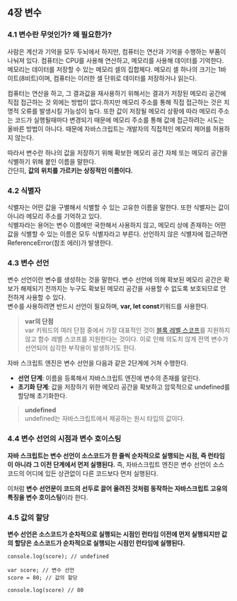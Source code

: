 ## 4장 변수

### 4.1 변수란 무엇인가? 왜 필요한가?
사람은 계산과 기억을 모두 두뇌에서 하지만, 컴퓨터는 연산과 기억을 수행하는 부품이 나눠져 있다. 컴퓨터는 CPU를 사용해 연산하고, 메모리를 사용해 데이터를 기억한다.
메모리는 데이터를 저장할 수 있는 메모리 셀의 집합체다. 메모리 셀 하나의 크기는 1바이트(8비트)이며, 컴퓨터는 이러한 셀 단위로 데이터를 저장하거나 읽는다.

컴퓨터는 연산을 하고, 그 결과값을 재사용하기 위해서는 결과가 저장된 메모리 공간에 직접 접근하는 것 외에는 방법이 없다.하지만 메모리 주소를 통해 직접 접근하는 것은 치명적 오류를 발생시킬
가능성이 높다. 또한 값이 저장될 메모리 상황에 따라 메모리 주소는 코드가 실행될때마다 변경되기 때문에 메모리 주소를 통해 값에 접근하려는 시도는 올바른 방법이 아니다.
때문에 자바스크립트는 개발자의 직접적인 메모리 제어를 허용하지 않는다. 

따라서 변수란 하나의 값을 저장하기 위해 확보한 메모리 공간 자체 또는 메모리 공간을 식별하기 위해 붙인 이름을 말한다.   
간단히, **값의 위치를 가르키는 상징적인 이름이다.**

### 4.2 식별자
식별자는 어떤 값을 구별해서 식별할 수 있는 고유한 이름을 말한다. 또한 식별자는 값이 아니라 메모리 주소를 기억하고 있다.   
식별자라는 용어는 변수 이름에만 국한해서 사용하지 않고, 메모리 상에 존재하는 어떤 값을 식별할 수 있는 이름은 모두 식별자라고 부른다.
선언하지 않은 식별자에 접근하면 ReferenceError(참조 에러)가 발생한다.

### 4.3 변수 선언
변수 선언이란 변수를 생성하는 것을 말한다. 변수 선언에 의해 확보된 메모리 공간은 확보가 해제되기 전까지는 누구도 확보된 메모리 공간을 사용할 수 없도록 보호되므로 안전하게 사용할 수 있다.   
변수를 사용하려면 반드시 선언이 필요하며, **var, let const**키워드를 사용한다.

> **var의 단점**   
var 키워드의 여러 단점 중에서 가장 대표적인 것이 [블록 레벨 스코프](https://poiemaweb.com/es6-block-scope)를 지원하지 않고 함수 레벨 스코프를 지원한다는 것이다.
이로 인해 의도치 않게 전역 변수가 선언되어 심각한 부작용이 발생하기도 한다.

자바 스크립트 엔진은 변수 선언을 다음과 같은 2단계에 거쳐 수행한다.
* **선언 단계**: 이름을 등록해서 자바스크립트 엔진에 변수의 존재를 알린다.
* **초기화 단계**: 값을 저장하기 위한 메모리 공간을 확보하고 암묵적으로 undefined를 할당해 초기화한다.

> **undefined**   
> undefined는 자바스크립트에서 제공하는 원시 타입의 값이다.

### 4.4 변수 선언의 시점과 변수 호이스팅

**자바 스크립트는 변수 선언이 소스코드가 한 줄씩 순차적으로 실행되는 시점, 즉 런타임이 아니라 그 이전 단계에서 먼저 실행된다.** 
즉, 자바스크립트 엔진은 변수 선언이 소스 코드의 어디에 있든 상관없이 다른 코드보다 먼저 실행된다.   

이처럼 **변수 선언문이 코드의 선두로 끌어 올려진 것처럼 동작하는 자바스크립트 고유의 특징을 변수 호이스팅**이라 한다.

### 4.5 값의 할당

**변수 선언은 소스코드가 순차적으로 실행되는 시점인 런타임 이전에 먼저 실행되지만 값의 할당은 소스코드가 순차적으로 실행되는 시점인 런타임에 실행된다.**
<pre><code>console.log(score); // undefined

var score; // 변수 선언
score = 80; // 값의 할당

console.log(score) // 80
</code></pre>


